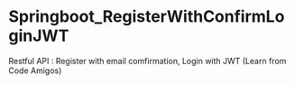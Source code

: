 # Springboot_RegisterWithConfirmLoginJWT
Restful API : Register with email comfirmation, Login with JWT (Learn from Code Amigos)
